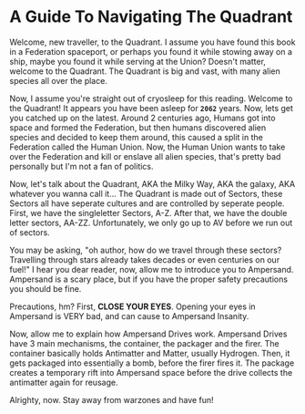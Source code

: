 # A Guide To Navigating The Quadrant

Welcome, new traveller, to the Quadrant. I assume you have found this book in a Federation spaceport, or perhaps you found it while stowing away on a ship, maybe you found it while serving at the Union? Doesn't matter, welcome to the Quadrant. The Quadrant is big and vast, with many alien species all over the place.

Now, I assume you're straight out of cryosleep for this reading. Welcome to the Quadrant! It appears you have been asleep for __`2062`__ years. Now, lets get you catched up on the latest. Around 2 centuries ago, Humans got into space and formed the Federation, but then humans discovered alien species and decided to keep them around, this caused a split in the Federation called the Human Union. Now, the Human Union wants to take over the Federation and kill or enslave all alien species, that's pretty bad personally but I'm not a fan of politics.

Now, let's talk about the Quadrant, AKA the Milky Way, AKA the galaxy, AKA whatever you wanna call it... The Quadrant is made out of Sectors, these Sectors all have seperate cultures and are controlled by seperate people. First, we have the singleletter Sectors, A-Z. After that, we have the double letter sectors, AA-ZZ. Unfortunately, we only go up to AV before we run out of sectors.

You may be asking, "oh author, how do we travel through these sectors? Travelling through stars already takes decades or even centuries on our fuel!" I hear you dear reader, now, allow me to introduce you to Ampersand. Ampersand is a scary place, but if you have the proper safety precautions you should be fine.

Precautions, hm? First, __CLOSE YOUR EYES__. Opening your eyes in Ampersand is VERY bad, and can cause to Ampersand Insanity.

Now, allow me to explain how Ampersand Drives work. Ampersand Drives have 3 main mechanisms, the container, the packager and the firer. The container basically holds Antimatter and Matter, usually Hydrogen. Then, it gets packaged into essentially a bomb, before the firer fires it. The package creates a temporary rift into Ampersand space before the drive collects the antimatter again for reusage.

Alrighty, now. Stay away from warzones and have fun!
